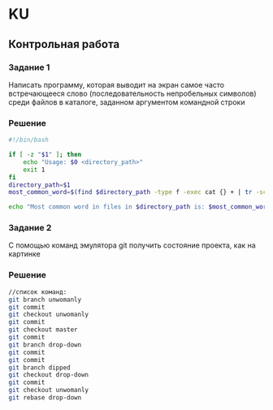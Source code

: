 # KU
## Контрольная работа
### Задание 1
Написать программу, которая выводит на экран самое часто встречающееся слово (последовательность непробельных символов) среди файлов в каталоге, заданном аргументом командной строки
### Решение
```sh
#!/bin/bash

if [ -z "$1" ]; then
    echo "Usage: $0 <directory_path>"
    exit 1
fi
directory_path=$1
most_common_word=$(find $directory_path -type f -exec cat {} + | tr -sc 'A-Za-z' '\n' | tr 'A-Z' 'a-z' | sort | uniq -c | sort -nr | awk '{print $2}' | head -1)

echo "Most common word in files in $directory_path is: $most_common_word"
```
### Задание 2
С помощью команд эмулятора git получить состояние проекта, как на картинке
### Решение
```sh
//список команд:
git branch unwomanly
git commit
git checkout unwomanly
git commit
git checkout master
git commit
git branch drop-down
git commit
git commit
git branch dipped
git checkout drop-down
git commit
git checkout unwomanly
git rebase drop-down
```
